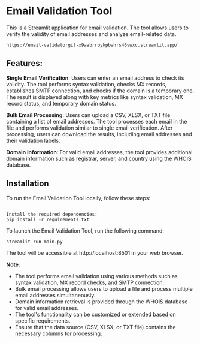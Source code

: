 # Email Validation Tool
This is a Streamlit application for email validation. The tool allows users to verify the validity of email addresses and analyze email-related data.

```
https://email-validatorgit-x9aabrroykpbahrs46vwxc.streamlit.app/
```

## Features:
**Single Email Verification**: Users can enter an email address to check its validity. The tool performs syntax validation, checks MX records, establishes SMTP connection, and checks if the domain is a temporary one. The result is displayed along with key metrics like syntax validation, MX record status, and temporary domain status.

**Bulk Email Processing**: Users can upload a CSV, XLSX, or TXT file containing a list of email addresses. The tool processes each email in the file and performs validation similar to single email verification. After processing, users can download the results, including email addresses and their validation labels.

**Domain Information**: For valid email addresses, the tool provides additional domain information such as registrar, server, and country using the WHOIS database.

## Installation
To run the Email Validation Tool locally, follow these steps:

```

Install the required dependencies:
pip install -r requirements.txt
```

To launch the Email Validation Tool, run the following command:
```
streamlit run main.py
```

The tool will be accessible at http://localhost:8501 in your web browser.

**Note**: 
- The tool performs email validation using various methods such as syntax validation, MX record checks, and SMTP connection.
- Bulk email processing allows users to upload a file and process multiple email addresses simultaneously.
- Domain information retrieval is provided through the WHOIS database for valid email addresses.
- The tool's functionality can be customized or extended based on specific requirements.
- Ensure that the data source (CSV, XLSX, or TXT file) contains the necessary columns for processing.
